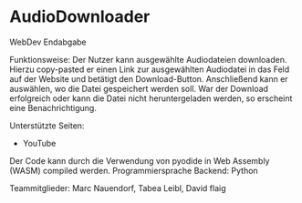 # AudioDownloader
WebDev Endabgabe

Funktionsweise:
Der Nutzer kann ausgewählte Audiodateien downloaden.
Hierzu copy-pasted er einen Link zur ausgewählten Audiodatei in das Feld auf der Website und betätigt den Download-Button. Anschließend kann er auswählen, wo die Datei gespeichert werden soll.
War der Download erfolgreich oder kann die Datei nicht heruntergeladen werden, so erscheint eine Benachrichtigung. 

Unterstützte Seiten:
- YouTube

Der Code kann durch die Verwendung von pyodide in Web Assembly (WASM) compiled werden. 
Programmiersprache Backend: Python

Teammitglieder:
Marc Nauendorf, Tabea Leibl, David flaig

